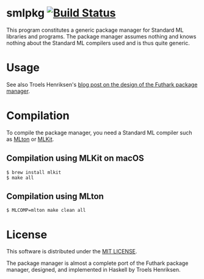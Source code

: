 # smlpkg [![Build Status](https://travis-ci.org/melsman/smlpkg.svg?branch=master)](https://travis-ci.org/melsman/smlpkg)

This program constitutes a generic package manager for Standard ML
libraries and programs. The package manager assumes nothing and knows
nothing about the Standard ML compilers used and is thus quite
generic.

# Usage

See also Troels Henriksen's [blog post on the design of the Futhark package manager](https://futhark-lang.org/blog/2018-08-03-the-present-futhark-package-manager.html).

# Compilation

To compile the package manager, you need a Standard ML compiler such
as [MLton](http://mlton.org/) or [MLKit](http://elsman.com/mlkit/).

## Compilation using MLKit on macOS

```
$ brew install mlkit
$ make all
```

## Compilation using MLton

```
$ MLCOMP=mlton make clean all
```

# License

This software is distributed under the [MIT LICENSE](LICENSE).

The package manager is almost a complete port of the Futhark
package manager, designed, and implemented in Haskell by Troels
Henriksen.
